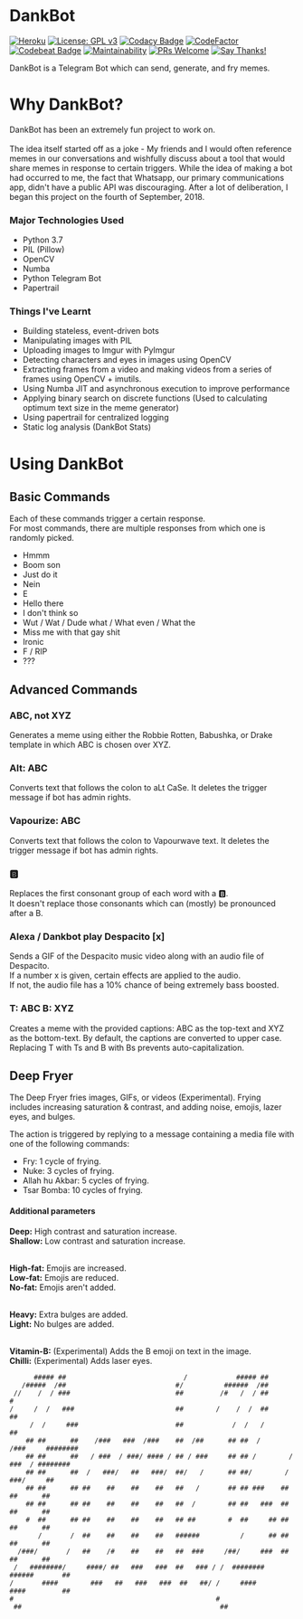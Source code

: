# DankBot
[![Heroku](https://heroku-badge.herokuapp.com/?app=dankbot-tg&style=flat)](https://telegram.me/TheRealDankBot)
[![License: GPL v3](https://img.shields.io/badge/License-GPL%20v3-blue.svg?style=flat-square)](https://www.gnu.org/licenses/gpl-3.0)
[![Codacy Badge](https://img.shields.io/codacy/grade/bae5054274c7463f98206a684c9e58b5.svg?style=flat-square)](https://www.codacy.com/app/Rippr/DankBot)
[![CodeFactor](https://www.codefactor.io/repository/github/rippr/dankbot/badge)](https://www.codefactor.io/repository/github/rippr/dankbot)
[![Codebeat Badge](https://codebeat.co/badges/34ed37f8-955c-4907-8edb-c902b99f6b78)](https://codebeat.co/projects/github-com-rippr-dankbot-master)
[![Maintainability](https://img.shields.io/codeclimate/maintainability/Rippr/DankBot.svg?style=flat-square)](https://codeclimate.com/github/Rippr/DankBot/maintainability)
[![PRs Welcome](https://img.shields.io/badge/PRs-welcome-brightgreen.svg?style=flat-square)](http://makeapullrequest.com)
[![Say Thanks!](https://img.shields.io/badge/Say%20Thanks-!-1EAEDB.svg?style=flat-square)](https://saythanks.io/to/Rippr)


DankBot is a Telegram Bot which can send, generate, and fry memes.

# Why DankBot?
DankBot has been an extremely fun project to work on. <br><br>
The idea itself started off as a joke - My friends and I would often reference memes in our conversations and wishfully discuss about a tool that would share memes in response to certain triggers. While the idea of making a bot had occurred to me, the fact that Whatsapp, our primary communications app, didn't have a public API was discouraging. After a lot of deliberation, I began this project on the fourth of September, 2018.

### Major Technologies Used
- Python 3.7
- PIL (Pillow)
- OpenCV
- Numba
- Python Telegram Bot
- Papertrail

### Things I've Learnt
- Building stateless, event-driven bots
- Manipulating images with PIL
- Uploading images to Imgur with PyImgur
- Detecting characters and eyes in images using OpenCV
- Extracting frames from a video and making videos from a series of frames using OpenCV + imutils.
- Using Numba JIT and asynchronous execution to improve performance
- Applying binary search on discrete functions (Used to calculating optimum text size in the meme generator)
- Using papertrail for centralized logging
- Static log analysis (DankBot Stats)

# Using DankBot

## Basic Commands
Each of these commands trigger a certain response. <br>
For most commands, there are multiple responses from which one is randomly picked.

- Hmmm
- Boom son
- Just do it
- Nein
- E
- Hello there
- I don't think so
- Wut / Wat / Dude what / What even / What the
- Miss me with that gay shit
- Ironic
- F / RIP
- ???

## Advanced Commands

### ABC, not XYZ
Generates a meme using either the Robbie Rotten, Babushka, or Drake template in which ABC is chosen over XYZ.

### Alt: ABC
Converts text that follows the colon to aLt CaSe. It deletes the trigger message if bot has admin rights.

### Vapourize: ABC
Converts text that follows the colon to Vapourwave text. It deletes the trigger message if bot has admin rights.

### 🅱
Replaces the first consonant group of each word with a 🅱. <br>
It doesn't replace those consonants which can (mostly) be pronounced after a B.

### Alexa / Dankbot play Despacito \[x\]
Sends a GIF of the Despacito music video along with an audio file of Despacito. <br>
If a number x is given, certain effects are applied to the audio. <br>
If not, the audio file has a 10% chance of being extremely bass boosted. <br>

### T: ABC B: XYZ
Creates a meme with the provided captions: ABC as the top-text and XYZ as the bottom-text.
By default, the captions are converted to upper case.
Replacing T with Ts and B with Bs prevents auto-capitalization.


## Deep Fryer
The Deep Fryer fries images, GIFs, or videos (Experimental).
Frying includes increasing saturation & contrast, and adding noise, emojis, lazer eyes, and bulges.

The action is triggered by replying to a message containing a media file with one of the following commands:

- Fry: 1 cycle of frying.
- Nuke: 3 cycles of frying.
- Allah hu Akbar: 5 cycles of frying.
- Tsar Bomba: 10 cycles of frying.

#### Additional parameters

**Deep:** High contrast and saturation increase. <br>
**Shallow:** Low contrast and saturation increase. <br><br>

**High-fat:** Emojis are increased. <br>
**Low-fat:** Emojis are reduced. <br>
**No-fat:** Emojis aren't added. <br><br>

**Heavy:** Extra bulges are added. <br>
**Light:** No bulges are added. <br><br>

**Vitamin-B:** (Experimental) Adds the B emoji on text in the image. <br>
**Chilli:** (Experimental) Adds laser eyes.





          ##### ##                             /            ##### ##
       /#####  /##                           #/          ######  /##
     //    /  / ###                          ##         /#   /  / ##                  #
    /     /  /   ###                         ##        /    /  /  ##                 ##
         /  /     ###                        ##            /  /   /                  ##
        ## ##      ##    /###   ###  /###    ##  /##      ## ##  /        /###     ########
        ## ##      ##   / ###  / ###/ #### / ## / ###     ## ## /        / ###  / ########
        ## ##      ##  /   ###/   ##   ###/  ##/   /      ## ##/        /   ###/     ##
        ## ##      ## ##    ##    ##    ##   ##   /       ## ## ###    ##    ##      ##
        ## ##      ## ##    ##    ##    ##   ##  /        ## ##   ###  ##    ##      ##
        #  ##      ## ##    ##    ##    ##   ## ##        #  ##     ## ##    ##      ##
           /       /  ##    ##    ##    ##   ######          /      ## ##    ##      ##
      /###/       /   ##    /#    ##    ##   ##  ###     /##/     ###  ##    ##      ##
     /   ########/     ####/ ##   ###   ###  ##   ### / /  ########     ######       ##
    /       ####        ###   ##   ###   ###  ##   ##/ /     ####        ####         ##
    #                                                  #
     ##                                                 ##
